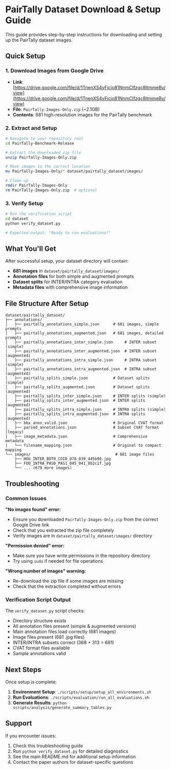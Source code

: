 # PairTally Dataset Download & Setup Guide

This guide provides step-by-step instructions for downloading and setting up the PairTally dataset images.

## Quick Setup

### 1. Download Images from Google Drive
- **Link**: [https://drive.google.com/file/d/1TnenXS4yFicjo81NnmClfzgc8ltmmeBv/view](https://drive.google.com/file/d/1TnenXS4yFicjo81NnmClfzgc8ltmmeBv/view)
- **File**: `PairTally-Images-Only.zip` (~2.1GB)
- **Contents**: 681 high-resolution images for the PairTally benchmark

### 2. Extract and Setup
```bash
# Navigate to your repository root
cd PairTally-Benchmark-Release

# Extract the downloaded zip file
unzip PairTally-Images-Only.zip

# Move images to the correct location
mv PairTally-Images-Only/* dataset/pairtally_dataset/images/

# Clean up
rmdir PairTally-Images-Only
rm PairTally-Images-Only.zip  # optional
```

### 3. Verify Setup
```bash
# Run the verification script
cd dataset
python verify_dataset.py

# Expected output: "Ready to run evaluations!"
```

## What You'll Get

After successful setup, your dataset directory will contain:
- **681 images** in `dataset/pairtally_dataset/images/`
- **Annotation files** for both simple and augmented prompts
- **Dataset splits** for INTER/INTRA category evaluation
- **Metadata files** with comprehensive image information

## File Structure After Setup

```
dataset/pairtally_dataset/
├── annotations/
│   ├── pairtally_annotations_simple.json      # 681 images, simple prompts
│   ├── pairtally_annotations_augmented.json   # 681 images, detailed prompts
│   ├── pairtally_annotations_inter_simple.json     # INTER subset (simple)
│   ├── pairtally_annotations_inter_augmented.json  # INTER subset (augmented)
│   ├── pairtally_annotations_intra_simple.json     # INTRA subset (simple)
│   ├── pairtally_annotations_intra_augmented.json  # INTRA subset (augmented)
│   ├── pairtally_splits_simple.json           # Dataset splits (simple)
│   ├── pairtally_splits_augmented.json        # Dataset splits (augmented)
│   ├── pairtally_splits_inter_simple.json     # INTER splits (simple)
│   ├── pairtally_splits_inter_augmented.json  # INTER splits (augmented)
│   ├── pairtally_splits_intra_simple.json     # INTRA splits (simple)
│   ├── pairtally_splits_intra_augmented.json  # INTRA splits (augmented)
│   ├── bbx_anno_valid.json                    # Original CVAT format
│   ├── parsed_annotations.json                # Subset CVAT format (legacy)
│   ├── image_metadata.json                    # Comprehensive metadata
│   └── filename_mapping.json                  # Original to compact mapping
└── images/                                     # 681 image files
    ├── HOU_INTER_BOT0_COI0_078_039_445b90.jpg
    ├── FOO_INTRA_PAS0_PAS1_045_041_8b2c1f.jpg
    └── ... (679 more images)
```

## Troubleshooting

### Common Issues

**"No images found" error:**
- Ensure you downloaded `PairTally-Images-Only.zip` from the correct Google Drive link
- Check that you extracted the zip file completely
- Verify images are in `dataset/pairtally_dataset/images/` directory

**"Permission denied" error:**
- Make sure you have write permissions in the repository directory
- Try using `sudo` if needed for file operations

**"Wrong number of images" warning:**
- Re-download the zip file if some images are missing
- Check that the extraction completed without errors

### Verification Script Output

The `verify_dataset.py` script checks:
- Directory structure exists
- All annotation files present (simple & augmented versions)
- Main annotation files load correctly (681 images)
- Image files present (681 .jpg files)
- INTER/INTRA subsets correct (368 + 313 = 681)
- CVAT format files available
- Sample annotations valid

## Next Steps

Once setup is complete:
1. **Environment Setup**: `./scripts/setup/setup_all_environments.sh`
2. **Run Evaluations**: `./scripts/evaluation/run_all_evaluations.sh`
3. **Generate Results**: `python scripts/analysis/generate_summary_tables.py`

## Support

If you encounter issues:
1. Check this troubleshooting guide
2. Run `python verify_dataset.py` for detailed diagnostics
3. See the main README.md for additional setup information
4. Contact the paper authors for dataset-specific questions
